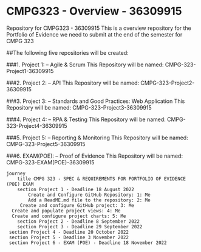 # CMPG323 - Overview - 36309915
Repository for CMPG323 - 36309915
This is a overview repository for the Portfolio of Evidence we need to submit at the end of the semester for CMPG 323

##The following five repositories will be created: 

###1. Project 1: – Agile & Scrum
      This Repository will be named: CMPG-323-Project1-36309915

###2.  Project 2: – API
       This Repository will be named: CMPG-323-Project2-36309915

###3.  Project 3: – Standards and Good Practices: Web Application
       This Repository will be named: CMPG-323-Project3-36309915
 
###4.  Project 4: – RPA & Testing
       This Repository will be named: CMPG-323-Project4-36309915

###5.  Project 5: – Reporting & Monitoring
       This Repository will be named: CMPG-323-Project5-36309915

###6.  EXAM(POE): – Proof of Evidence
       This Repository will be named: CMPG-323-EXAM(POE)-36309915



```mermaid
journey
	title CMPG 323 - SPEC & REQUIREMENTS FOR PORTFOLIO OF EVIDENCE (POE) EXAM
	section Project 1 - Deadline 18 August 2022
		Create and Configure GitHub Repository: 1: Me
		Add a ReadME.md file to the repository: 2: Me
	 Create and configure GitHub project: 3: Me
  Create and populate project views: 4: Me
  Create and configure project charts: 5: Me
	section Project 2 - Deadline 8 September 2022
	section Project 3 - Deadline 29 September 2022
 section Project 4 - Deadline 20 October 2022
 section Project 5 - Deadline 3 November 2022
 section Project 6 - EXAM (POE) - Deadline 18 November 2022

```

